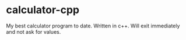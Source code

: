 # calculator-cpp
My best calculator program to date. Written in c++. Will exit immediately and not ask for values.
